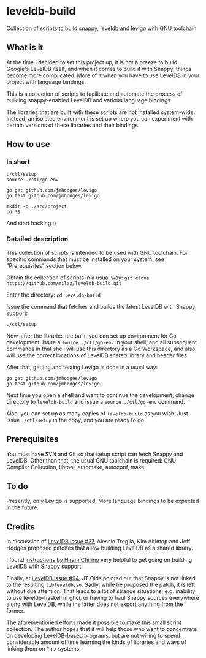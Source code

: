 # leveldb-build

Collection of scripts to build snappy, leveldb and levigo with GNU toolchain

## What is it

At the time I decided to set this project up, it is not a breeze to build
Google's LevelDB itself, and when it comes to build it with Snappy, things
become more complicated. More of it when you have to use LevelDB in your
project with language bindings.

This is a collection of scripts to facilitate and automate the process of
building snappy-enabled LevelDB and various language bindings.

The libraries that are built with these scripts are not installed system-wide.
Instead, an isolated environment is set up where you can experiment with
certain versions of these libraries and their bindings. 

## How to use

### In short

```
./ctl/setup
source ./ctl/go-env

go get github.com/jmhodges/levigo
go test github.com/jmhodges/levigo

mkdir -p ./src/project
cd !$
```

And start hacking ;)

### Detailed description

This collection of scripts is intended to be used with GNU toolchain. For
specific commands that must be installed on your system, see "Prerequisites"
section below.

Obtain the collection of scripts in a usual way: 
`git clone https://github.com/milaz/leveldb-build.git`

Enter the directory: `cd leveldb-build`

Issue the command that fetches and builds the latest LevelDB with Snappy
support:

`./ctl/setup`

Now, after the libraries are built, you can set up environment for Go
development. Issue a `source ./ctl/go-env` in your shell, and all subsequent
commands in that shell will use this directory as a Go Workspace, and also
will use the correct locations of LevelDB shared library and header files.

After that, getting and testing Levigo is done in a usual way:

```
go get github.com/jmhodges/levigo
go test github.com/jmhodges/levigo
```

Next time you open a shell and want to continue the development, change
directory to `leveldb-build` and issue a `source ./ctl/go-env` command.

Also, you can set up as many copies of `leveldb-build` as you wish. Just issue
`./ctl/setup` in the copy, and you are ready to go.


## Prerequisites

You must have SVN and Git so that setup script can fetch Snappy and LevelDB.
Other than that, the usual GNU toolchain is required: GNU Compiler Collection,
libtool, automake, autoconf, make.

## To do

Presently, only Levigo is supported. More language bindings to be expected in
the future.

## Credits

In discussion of 
[LevelDB issue #27](https://code.google.com/p/leveldb/issues/detail?id=27), 
Alessio Treglia, Kim Altintop and Jeff Hodges proposed patches that allow
building LevelDB as a shared library.

I found 
[instructions by Hiram Chirino](https://github.com/fusesource/leveldbjni/blob/master/readme.md) 
very helpful to get going on building LevelDB with Snappy support.

Finally, at 
[LevelDB issue #94](https://code.google.com/p/leveldb/issues/detail?id=94), 
JT Olds pointed out that Snappy is not linked to the resulting
`libleveldb.so`. Sadly, while he proposed the patch, it is left without due
attention. That leads to a lot of strange situations, e.g. inability to use
leveldb-haskell in ghci, or having to haul Snappy sources everywhere along
with LevelDB, while the latter does not export anything from the former.

The aforementioned efforts made it possible to make this small script
collection. The author hopes that it will help those who want to concentrate
on developing LevelDB-based programs, but are not willing to spend
considerable amount of time learning the kinds of libraries and ways of
linking them on *nix systems.

